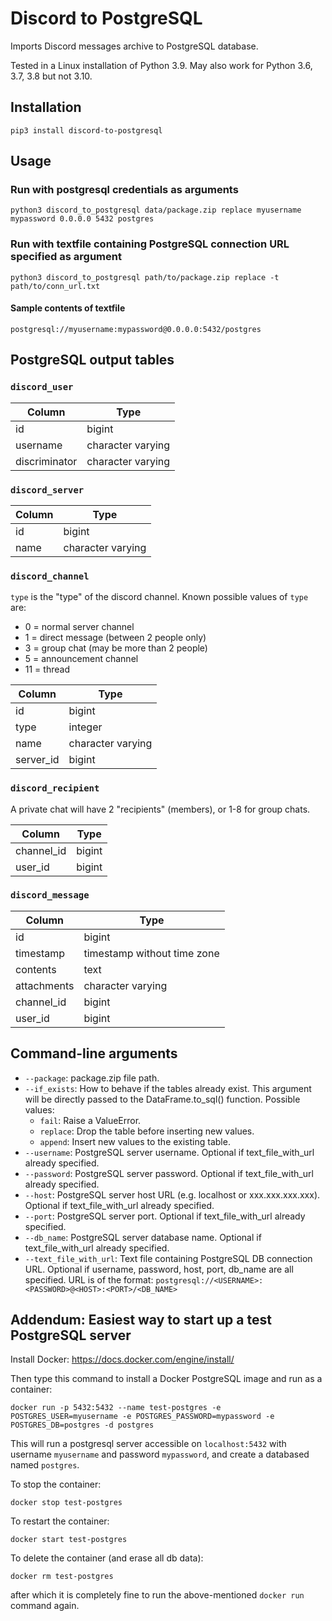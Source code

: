 # Discord to PostgreSQL

Imports Discord messages archive to PostgreSQL database.

Tested in a Linux installation of Python 3.9. May also work for Python 3.6, 3.7, 3.8 but not 3.10.

## Installation
```
pip3 install discord-to-postgresql
```

## Usage

### Run with postgresql credentials as arguments
```
python3 discord_to_postgresql data/package.zip replace myusername mypassword 0.0.0.0 5432 postgres
```

### Run with textfile containing PostgreSQL connection URL specified as argument
```
python3 discord_to_postgresql path/to/package.zip replace -t path/to/conn_url.txt
```
#### Sample contents of textfile
```
postgresql://myusername:mypassword@0.0.0.0:5432/postgres
```

## PostgreSQL output tables
### `discord_user`
|    Column     |       Type        |
|---------------|-------------------|
| id            | bigint            |
| username      | character varying |
| discriminator | character varying |

### `discord_server`
| Column |       Type        |
|--------|-------------------|
| id     | bigint            |
| name   | character varying |

### `discord_channel`
`type` is the "type" of the discord channel. Known possible values of `type` are:
- 0 = normal server channel
- 1 = direct message (between 2 people only)
- 3 = group chat (may be more than 2 people)
- 5 = announcement channel
- 11 = thread

|  Column   |       Type        |
|-----------|-------------------|
| id        | bigint            |
| type      | integer           |
| name      | character varying |
| server_id | bigint            |

### `discord_recipient`
A private chat will have 2 "recipients" (members), or 1-8 for group chats.

|   Column   |  Type  |
|------------|--------|
| channel_id | bigint |
| user_id    | bigint |

### `discord_message`
|   Column    |            Type             |
|-------------|-----------------------------|
| id          | bigint                      |
| timestamp   | timestamp without time zone |
| contents    | text                        |
| attachments | character varying           |
| channel_id  | bigint                      |
| user_id     | bigint                      |


## Command-line arguments
- `--package`: package.zip file path.
- `--if_exists`: How to behave if the tables already exist. This argument will be directly passed to the DataFrame.to_sql() function.
Possible values:
    - `fail`: Raise a ValueError.
    - `replace`: Drop the table before inserting new values.
    - `append`: Insert new values to the existing table.
- `--username`: PostgreSQL server username. Optional if text_file_with_url already specified.
- `--password`: PostgreSQL server password. Optional if text_file_with_url already specified.
- `--host`: PostgreSQL server host URL (e.g. localhost or xxx.xxx.xxx.xxx). Optional if text_file_with_url already specified.
- `--port`: PostgreSQL server port. Optional if text_file_with_url already specified.
- `--db_name`: PostgreSQL server database name. Optional if text_file_with_url already specified.
- `--text_file_with_url`: Text file containing PostgreSQL DB connection URL. Optional if username, password, host, port, db_name are all specified.
URL is of the format: `postgresql://<USERNAME>:<PASSWORD>@<HOST>:<PORT>/<DB_NAME>`


## Addendum: Easiest way to start up a test PostgreSQL server

Install Docker: https://docs.docker.com/engine/install/

Then type this command to install a Docker PostgreSQL image and run as a container:
```
docker run -p 5432:5432 --name test-postgres -e POSTGRES_USER=myusername -e POSTGRES_PASSWORD=mypassword -e POSTGRES_DB=postgres -d postgres
```
This will run a postgresql server accessible on `localhost:5432` with username `myusername` and password `mypassword`, and create a databased named `postgres`.

To stop the container:
```
docker stop test-postgres
```
To restart the container:
```
docker start test-postgres
```
To delete the container (and erase all db data):
```
docker rm test-postgres
```
after which it is completely fine to run the above-mentioned `docker run` command again.